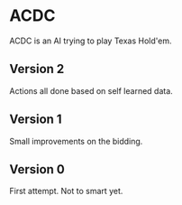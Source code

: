 ACDC
====

ACDC is an AI trying to play Texas Hold'em.

Version 2
---------
Actions all done based on self learned data.

Version 1
---------
Small improvements on the bidding.

Version 0
---------
First attempt. Not to smart yet.